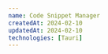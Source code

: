 ```yaml
---
name: Code Snippet Manager
createdAt: 2024-02-10
updatedAt: 2024-02-10
technologies: [Tauri]
---
```

